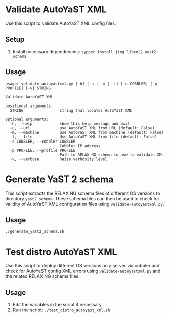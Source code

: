 # Validate AutoYaST XML
Use this script to validate AutoYaST XML config files.

## Setup
1. Install necessary dependencies: `zypper install jing libxml2 yast2-schema`

## Usage

```
usage: validate-autoyastxml.py [-h] (-u | -m | -f) [-c COBBLER] [-p PROFILE] [-v] STRING

Validate AutoYaST XML

positional arguments:
  STRING                string that locates AutoYaST XML

optional arguments:
  -h, --help            show this help message and exit
  -u, --url             use AutoYaST XML from URL (default: False)
  -m, --machine         use AutoYaST XML from machine (default: False)
  -f, --file            Use AutoYaST XML from file (default: False)
  -c COBBLER, --cobbler COBBLER
                        Cobbler IP address
  -p PROFILE, --profile PROFILE
                        Path to RELAX NG schema to use to validate XML
  -v, --verbose         Raise verbosity level
```


# Generate YaST 2 schema 
This script extracts the RELAX NG schema files of different OS versions to directory `yast2_schema`. These schema files can then be used to check for validity of AutoYaST XML configuration files using `validate-autoyastxml.py`.

## Usage

```
./generate_yast2_schema.sh
```

# Test distro AutoYaST XML
Use this script to deploy different OS versions on a server via cobbler and check for AutoYaST config XML errors using `validate-autoyastxml.py` and the related RELAX NG schema files.

## Usage
1. Edit the variables in the script if necessary
2. Run the script: `./test_distro_autoyast_xml.sh`
